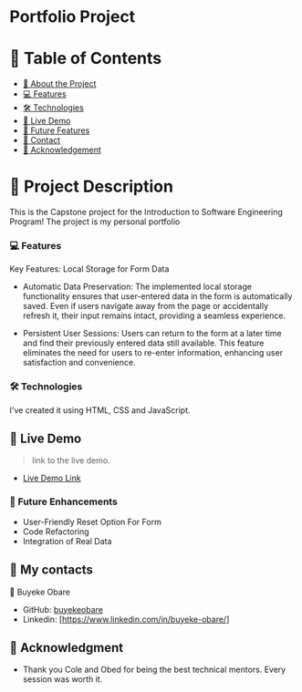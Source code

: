 # Portfolio Project

<!-- TABLE OF CONTENTS -->

# 📗 Table of Contents

- [📖 About the Project](#about-project)
- [💻 Features](#features)
- [🛠 Technologies](#technologies)
- [🚀 Live Demo](#live-demo)
- [🔭 Future Features](#future-features)
- [👤 Contact](#contact)
- [🙏 Acknowledgement](#acknowledgement)

<!-- PROJECT OVERVIEW -->

# 📖 Project Description

This is the Capstone project for the Introduction to Software Engineering Program! The project is my personal portfolio

<!-- Features and Functionalities-->

### 💻 Features

Key Features: Local Storage for Form Data

- Automatic Data Preservation: The implemented local storage functionality ensures that user-entered data in the form is automatically saved. Even if users navigate away from the page or accidentally refresh it, their input remains intact, providing a seamless experience.

- Persistent User Sessions: Users can return to the form at a later time and find their previously entered data still available. This feature eliminates the need for users to re-enter information, enhancing user satisfaction and convenience.

<!--Technologies used-->

### 🛠 Technologies

I've created it using HTML, CSS and JavaScript.

 <!--Demo-->

## 🚀 Live Demo

> link to the live demo.

- [Live Demo Link]()

<!--Roadmap and future enhancements-->

### 🔭 Future Enhancements

- User-Friendly Reset Option For Form
- Code Refactoring
- Integration of Real Data

<!--Contact Information -->

## 👤 My contacts

👤 Buyeke Obare

- GitHub: [buyekeobare](https://github.com/buyekeobare)
- Linkedin: [https://www.linkedin.com/in/buyeke-obare/]

<!-- ACKNOWLEDGEMENTS -->

## 🙏 Acknowledgment

- Thank you Cole and Obed for being the best technical mentors. Every session was worth it.

